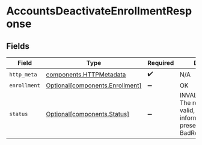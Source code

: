 # AccountsDeactivateEnrollmentResponse


## Fields

| Field                                                                                                        | Type                                                                                                         | Required                                                                                                     | Description                                                                                                  |
| ------------------------------------------------------------------------------------------------------------ | ------------------------------------------------------------------------------------------------------------ | ------------------------------------------------------------------------------------------------------------ | ------------------------------------------------------------------------------------------------------------ |
| `http_meta`                                                                                                  | [components.HTTPMetadata](../../models/components/httpmetadata.md)                                           | :heavy_check_mark:                                                                                           | N/A                                                                                                          |
| `enrollment`                                                                                                 | [Optional[components.Enrollment]](../../models/components/enrollment.md)                                     | :heavy_minus_sign:                                                                                           | OK                                                                                                           |
| `status`                                                                                                     | [Optional[components.Status]](../../models/components/status.md)                                             | :heavy_minus_sign:                                                                                           | INVALID_ARGUMENT: The request is not valid, additional information may be present in the BadRequest details. |